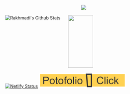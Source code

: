 
<p align="center">
  <img src="https://1.bp.blogspot.com/-oVEZcUbkjC4/XyY4bPojgnI/AAAAAAAAAzo/qpijwE-QQKoDqmwYtyWXYpLw0vj3peKAgCLcBGAsYHQ/s640/dddv.png" />
</p>


<div>
    <img height="170" width="40%" align="left" alt="Rakhmadi's Github Stats" src="https://github-readme-stats.vercel.app/api?username=Rakhmadi&show_icons=true&hide_border=true&theme=dark&count_private=true&include_all_commits=true">
    <img height="170" width="40%" src="https://github-readme-stats.vercel.app/api/top-langs/?username=Rakhmadi&layout=compact&theme=dark" />
</div>


[![Netlify Status](https://api.netlify.com/api/v1/badges/fd3cd1d4-84cf-48ea-b3f8-96fcd5f43367/deploy-status)](https://app.netlify.com/sites/submision-aplikasi-satu-halaman-vuejs/deploys) [![MYPortofolio](https://raw.githubusercontent.com/Rakhmadi/Rakhmadi/master/badge.svg)](https://rakhmadi.github.io/)

